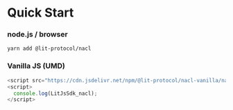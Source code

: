 # Quick Start

### node.js / browser

```
yarn add @lit-protocol/nacl
```

### Vanilla JS (UMD)

```js
<script src="https://cdn.jsdelivr.net/npm/@lit-protocol/nacl-vanilla/nacl.js"></script>
<script>
  console.log(LitJsSdk_nacl);
</script>
```